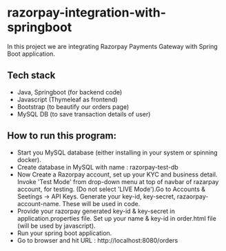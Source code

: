 # razorpay-integration-with-springboot
In  this project we are integrating Razorpay Payments Gateway with Spring Boot application.

## Tech stack
- Java, Springboot (for backend code)
- Javascript (Thymeleaf as frontend)
- Bootstrap (to beautify our orders page)
- MySQL DB (to save transaction details of user)

## How to run this program:
- Start you MySQL database (either installing in your system or spinning docker).
- Create database in MySQL with name : razorpay-test-db
- Now Create a Razorpay account, set up your KYC and business detail.
  Invoke 'Test Mode' from drop-down menu at top of navbar of razarpay account, for testing. 
  (Do not select 'LIVE Mode').Go to Accounts & Seetings -> API Keys. Generate your 
  key-id, key-secret, razaorpay-account-name. These will be used in code.
- Provide your razorpay generated key-id & key-secret in application.properties file. 
  Set up your name & key-id in order.html file (will be used by javascript).
- Run your spring boot application.
- Go to browser and hit URL : http://localhost:8080/orders
